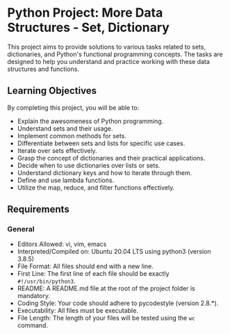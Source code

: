 # Python Project: More Data Structures - Set, Dictionary

This project aims to provide solutions to various tasks related to sets, dictionaries, and Python's functional programming concepts. The tasks are designed to help you understand and practice working with these data structures and functions.

## Learning Objectives

By completing this project, you will be able to:

- Explain the awesomeness of Python programming.
- Understand sets and their usage.
- Implement common methods for sets.
- Differentiate between sets and lists for specific use cases.
- Iterate over sets effectively.
- Grasp the concept of dictionaries and their practical applications.
- Decide when to use dictionaries over lists or sets.
- Understand dictionary keys and how to iterate through them.
- Define and use lambda functions.
- Utilize the map, reduce, and filter functions effectively.

## Requirements


### General

- Editors Allowed: vi, vim, emacs
- Interpreted/Compiled on: Ubuntu 20.04 LTS using python3 (version 3.8.5)
- File Format: All files should end with a new line.
- First Line: The first line of each file should be exactly `#!/usr/bin/python3`.
- README: A README.md file at the root of the project folder is mandatory.
- Coding Style: Your code should adhere to pycodestyle (version 2.8.*).
- Executability: All files must be executable.
- File Length: The length of your files will be tested using the `wc` command.
